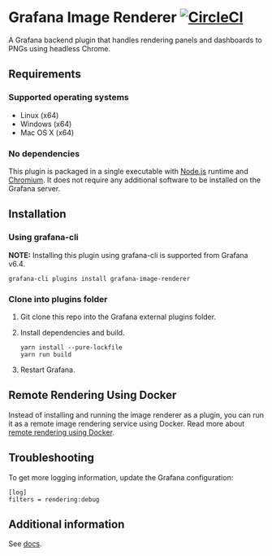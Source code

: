 # Grafana Image Renderer [![CircleCI](https://circleci.com/gh/grafana/grafana-image-renderer.svg?style=svg)](https://circleci.com/gh/grafana/grafana-image-renderer)

A Grafana backend plugin that handles rendering panels and dashboards to PNGs using headless Chrome.

## Requirements

### Supported operating systems

- Linux (x64)
- Windows (x64)
- Mac OS X (x64)

### No dependencies

This plugin is packaged in a single executable with [Node.js](https://nodejs.org/) runtime and [Chromium](https://www.chromium.org/Home). It does not require any additional software to be installed on the Grafana server.

## Installation

### Using grafana-cli

**NOTE:** Installing this plugin using grafana-cli is supported from Grafana v6.4.

```
grafana-cli plugins install grafana-image-renderer
```

### Clone into plugins folder

1. Git clone this repo into the Grafana external plugins folder.
2. Install dependencies and build.

    ```
    yarn install --pure-lockfile
    yarn run build
    ```

3. Restart Grafana.

## Remote Rendering Using Docker

Instead of installing and running the image renderer as a plugin, you can run it as a remote image rendering service using Docker. Read more about [remote rendering using Docker](https://github.com/grafana/grafana-image-renderer/blob/master/docs/remote_rendering_using_docker.md).

## Troubleshooting

To get more logging information, update the Grafana configuration:

```
[log]
filters = rendering:debug
```

## Additional information

See [docs](https://github.com/grafana/grafana-image-renderer/blob/master/docs/index.md).
